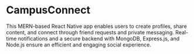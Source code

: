 # CampusConnect
This MERN-based React Native app enables users to create profiles, share content, and connect through friend requests and private messaging. Real-time notifications and a secure backend with MongoDB, Express.js, and Node.js ensure an efficient and engaging social experience.
